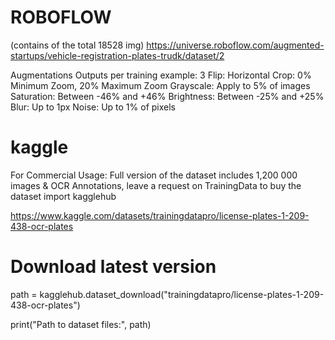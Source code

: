 # ROBOFLOW 
(contains of the total 18528 img)
 https://universe.roboflow.com/augmented-startups/vehicle-registration-plates-trudk/dataset/2

Augmentations
Outputs per training example: 3
Flip: Horizontal
Crop: 0% Minimum Zoom, 20% Maximum Zoom
Grayscale: Apply to 5% of images
Saturation: Between -46% and +46%
Brightness: Between -25% and +25%
Blur: Up to 1px
Noise: Up to 1% of pixels

# kaggle
 For Commercial Usage: Full version of the dataset includes 1,200 000 images & OCR Annotations, leave a request on TrainingData to buy the dataset
 import kagglehub

 https://www.kaggle.com/datasets/trainingdatapro/license-plates-1-209-438-ocr-plates
# Download latest version
path = kagglehub.dataset_download("trainingdatapro/license-plates-1-209-438-ocr-plates")

print("Path to dataset files:", path)

